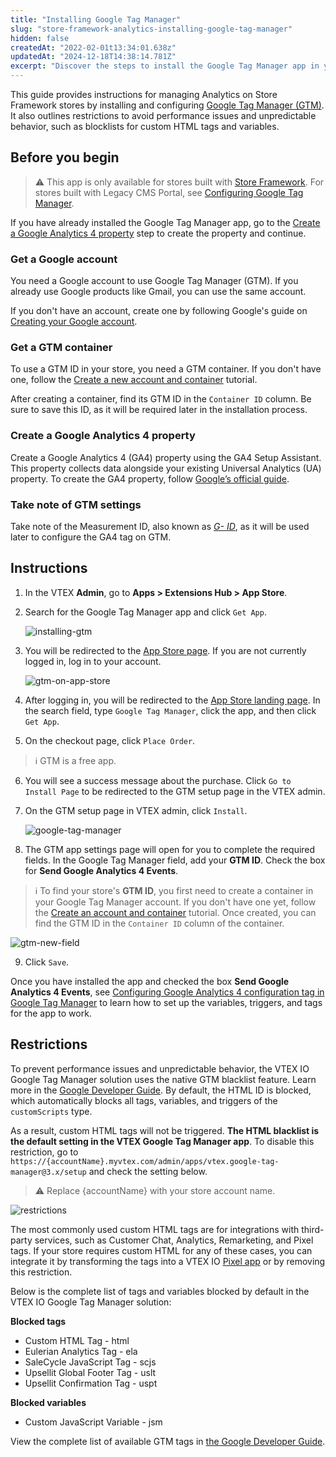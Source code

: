 ```yaml
---
title: "Installing Google Tag Manager"
slug: "store-framework-analytics-installing-google-tag-manager"
hidden: false
createdAt: "2022-02-01t13:34:01.638z"
updatedAt: "2024-12-18T14:38:14.781Z"
excerpt: "Discover the steps to install the Google Tag Manager app in your Store Framework store."
---
```


This guide provides instructions for managing Analytics on Store Framework stores by installing and configuring [Google Tag Manager (GTM)](https://tagmanager.google.com/). It also outlines restrictions to avoid performance issues and unpredictable behavior, such as blocklists for custom HTML tags and variables.

## Before you begin

> ⚠️ This app is only available for stores built with [Store Framework](https://developers.vtex.com/docs/guides/store-framework). For stores built with Legacy CMS Portal, see [Configuring Google Tag Manager](https://help.vtex.com/en/tutorial/how-to-setup-google-analytics-in-vtex-store--G2P0rmSrEiqCcmUMyUUwG#configuring-google-tag-manager).

If you have already installed the Google Tag Manager app, go to the [Create a Google Analytics 4 property](#create-a-google-analytics-4-property) step to create the property and continue.

<Steps>

### Get a Google account

You need a Google account to use Google Tag Manager (GTM). If you already use Google products like Gmail, you can use the same account.

If you don't have an account, create one by following Google's guide on [Creating your Google account](https://accounts.google.com/signup/v2/webcreateaccount?service=analytics\&continue=https%3A%2F%2Ftagmanager.google.com%2F\&dsh=S1158101756%3A1642078409369040\&biz=true\&flowName=GlifWebSignIn\&flowEntry=SignUp\&nogm=true).

### Get a GTM container

To use a GTM ID in your store, you need a GTM container. If you don't have one, follow the [Create a new account and container](https://support.google.com/tagmanager/answer/6103696?hl=en#install) tutorial.

After creating a container, find its GTM ID in the `Container ID` column. Be sure to save this ID, as it will be required later in the installation process.

### Create a Google Analytics 4 property

Create a Google Analytics 4 (GA4) property using the GA4 Setup Assistant. This property collects data alongside your existing Universal Analytics (UA) property. To create the GA4 property, follow [Google’s official guide](https://support.google.com/analytics/answer/9744165#zippy=%2Cin-this-article).

### Take note of GTM settings

Take note of the Measurement ID, also known as [_G- ID_](https://support.google.com/analytics/answer/9539598#find-G-ID), as it will be used later to configure the GA4 tag on GTM.

</Steps>

## Instructions

1. In the VTEX **Admin**, go to **Apps > Extensions Hub > App Store**.

2. Search for the Google Tag Manager app and click `Get App`.

   ![installing-gtm](https://cdn.jsdelivr.net/gh/vtexdocs/dev-portal-content@main/images/installing-gtm.gif)

3. You will be redirected to the [App Store page](https://apps.vtex.com/vtex-google-tag-manager/p). If you are not currently logged in, log in to your account.

   ![gtm-on-app-store](https://cdn.jsdelivr.net/gh/vtexdocs/dev-portal-content@main/images/gtm-on-app-store.gif)

4. After logging in, you will be redirected to the [App Store landing page](https://apps.vtex.com/). In the search field, type `Google Tag Manager`, click the app, and then click `Get App`.

5. On the checkout page, click `Place Order`.

> ℹ️ GTM is a free app.

6. You will see a success message about the purchase. Click `Go to Install Page` to be redirected to the GTM setup page in the VTEX admin.

7. On the GTM setup page in VTEX admin, click `Install`.

   ![google-tag-manager](https://cdn.jsdelivr.net/gh/vtexdocs/dev-portal-content@main/images/google-tag-manager.gif)

8. The GTM app settings page will open for you to complete the required fields.
   In the Google Tag Manager field, add your **GTM ID**.
   Check the box for **Send Google Analytics 4 Events**.

> ℹ️ To find your store's **GTM ID**, you first need to create a container in your Google Tag Manager account. If you don't have one yet, follow the [Create an account and container](https://support.google.com/tagmanager/answer/6103696?hl=en#install) tutorial. Once created, you can find the GTM ID in the `Container ID` column of the container.

![gtm-new-field](https://vtexhelp.vtexassets.com/assets/docs/src/gtm-new-field___bf665f34409d6d7cbcfc79239e277ee0.png)

9. Click `Save`.

Once you have installed the app and checked the box **Send Google Analytics 4 Events**, see [Configuring Google Analytics 4 configuration tag in Google Tag Manager](https://developers.vtex.com/docs/guides/vtex-io-documentation-setting-up-google-tag-manager) to learn how to set up the variables, triggers, and tags for the app to work.

## Restrictions

To prevent performance issues and unpredictable behavior, the VTEX IO Google Tag Manager solution uses the native GTM blacklist feature. Learn more in the [Google Developer Guide](https://developers.google.com/tag-platform/tag-manager/web/restrict). By default, the HTML ID is blocked, which automatically blocks all tags, variables, and triggers of the `customScripts` type.

As a result, custom HTML tags will not be triggered. **The HTML blacklist is the default setting in the VTEX Google Tag Manager app**. To disable this restriction, go to `https://{accountName}.myvtex.com/admin/apps/vtex.google-tag-manager@3.x/setup` and check the setting below.

> ⚠ Replace {accountName} with your store account name.

![restrictions](https://cdn.jsdelivr.net/gh/vtexdocs/dev-portal-content@main/images/vtex-io-documentation-installing-google-tag-manager-1.png)

The most commonly used custom HTML tags are for integrations with third-party services, such as Customer Chat, Analytics, Remarketing, and Pixel tags. If your store requires custom HTML for any of these cases, you can integrate it by transforming the tags into a VTEX IO [Pixel app](https://developers.vtex.com/docs/guides/vtex-io-documentation-pixel-app) or by removing this restriction.

Below is the complete list of tags and variables blocked by default in the VTEX IO Google Tag Manager solution:

**Blocked tags**

- Custom HTML Tag - html
- Eulerian Analytics Tag - ela
- SaleCycle JavaScript Tag - scjs
- Upsellit Global Footer Tag - uslt
- Upsellit Confirmation Tag - uspt

**Blocked variables**

- Custom JavaScript Variable - jsm

View the complete list of available GTM tags in [the Google Developer Guide](https://developers.google.com/tag-platform/tag-manager/web/datalayer).
